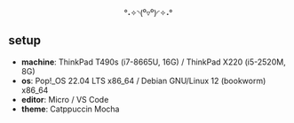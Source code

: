 <div align=center>
  
°˖✧◝(⁰▿⁰)◜✧˖°
  
</div>

## setup
- **machine**: ThinkPad T490s (i7-8665U, 16G) / ThinkPad X220 (i5-2520M, 8G)
- **os**: Pop!_OS 22.04 LTS x86_64 / Debian GNU/Linux 12 (bookworm) x86_64
- **editor**: Micro / VS Code
- **theme**: Catppuccin Mocha
